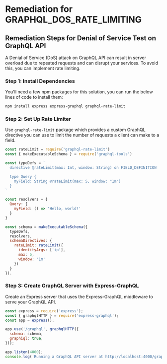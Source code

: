 # Remediation for GRAPHQL_DOS_RATE_LIMITING

## Remediation Steps for Denial of Service Test on GraphQL API
A Denial of Service (DoS) attack on GraphQL API can result in server overload due to repeated requests and can disrupt your services. To avoid this, you can implement rate limiting.

### Step 1: Install Dependencies
You'll need a few npm packages for this solution, you can run the below lines of code to install them:
```bash
npm install express express-graphql graphql-rate-limit
```

### Step 2: Set Up Rate Limiter
Use `graphql-rate-limit` package which provides a custom GraphQL directive you can use to limit the number of requests a client can make to a field.

```javascript
const rateLimit = require('graphql-rate-limit')
const { makeExecutableSchema } = require('graphql-tools')

const typeDefs = `
  directive @rateLimit(max: Int, window: String) on FIELD_DEFINITION

  type Query {
    myField: String @rateLimit(max: 5, window: "1m")
  }
`

const resolvers = {
  Query: {
    myField: () => 'Hello, world!'
  }
}

const schema = makeExecutableSchema({
  typeDefs,
  resolvers,
  schemaDirectives: {
    rateLimit: rateLimit({
      identityArgs: ['ip'],
      max: 5,
      window: '1m'
    })
  }
}). 
``` 

### Step 3: Create GraphQL Server with Express-GraphQL
Create an Express server that uses the Express-GraphQL middleware to serve your GraphQL API.

```javascript
const express = require('express');
const { graphqlHTTP } = require('express-graphql');
const app = express();

app.use('/graphql', graphqlHTTP({
  schema: schema,
  graphiql: true,
}));

app.listen(4000);
console.log('Running a GraphQL API server at http://localhost:4000/graphql');
```